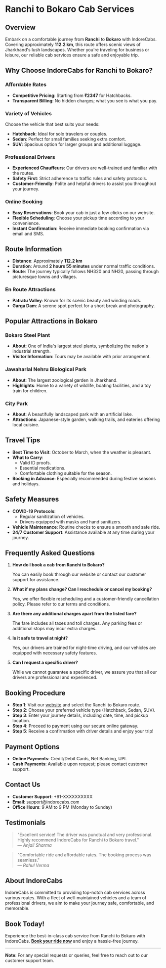 # Ranchi to Bokaro Cab Services

## Overview

Embark on a comfortable journey from **Ranchi** to **Bokaro** with IndoreCabs. Covering approximately **112.2 km**, this route offers scenic views of Jharkhand's lush landscapes. Whether you're traveling for business or leisure, our reliable cab services ensure a safe and enjoyable trip.

## Why Choose IndoreCabs for Ranchi to Bokaro?

### Affordable Rates

- **Competitive Pricing**: Starting from **₹2347** for Hatchbacks.
- **Transparent Billing**: No hidden charges; what you see is what you pay.

### Variety of Vehicles

Choose the vehicle that best suits your needs:

- **Hatchback**: Ideal for solo travelers or couples.
- **Sedan**: Perfect for small families seeking extra comfort.
- **SUV**: Spacious option for larger groups and additional luggage.

### Professional Drivers

- **Experienced Chauffeurs**: Our drivers are well-trained and familiar with the routes.
- **Safety First**: Strict adherence to traffic rules and safety protocols.
- **Customer-Friendly**: Polite and helpful drivers to assist you throughout your journey.

### Online Booking

- **Easy Reservations**: Book your cab in just a few clicks on our website.
- **Flexible Scheduling**: Choose your pickup time according to your convenience.
- **Instant Confirmation**: Receive immediate booking confirmation via email and SMS.

## Route Information

- **Distance**: Approximately **112.2 km**
- **Duration**: Around **2 hours 55 minutes** under normal traffic conditions.
- **Route**: The journey typically follows NH320 and NH20, passing through picturesque towns and villages.

### En Route Attractions

- **Patratu Valley**: Known for its scenic beauty and winding roads.
- **Garga Dam**: A serene spot perfect for a short break and photography.

## Popular Attractions in Bokaro

### Bokaro Steel Plant

- **About**: One of India's largest steel plants, symbolizing the nation's industrial strength.
- **Visitor Information**: Tours may be available with prior arrangement.

### Jawaharlal Nehru Biological Park

- **About**: The largest zoological garden in Jharkhand.
- **Highlights**: Home to a variety of wildlife, boating facilities, and a toy train for children.

### City Park

- **About**: A beautifully landscaped park with an artificial lake.
- **Attractions**: Japanese-style garden, walking trails, and eateries offering local cuisine.

## Travel Tips

- **Best Time to Visit**: October to March, when the weather is pleasant.
- **What to Carry**:
  - Valid ID proofs.
  - Essential medications.
  - Comfortable clothing suitable for the season.
- **Booking in Advance**: Especially recommended during festive seasons and holidays.

## Safety Measures

- **COVID-19 Protocols**:
  - Regular sanitization of vehicles.
  - Drivers equipped with masks and hand sanitizers.
- **Vehicle Maintenance**: Routine checks to ensure a smooth and safe ride.
- **24/7 Customer Support**: Assistance available at any time during your journey.

## Frequently Asked Questions

1. **How do I book a cab from Ranchi to Bokaro?**

   You can easily book through our website or contact our customer support for assistance.

2. **What if my plans change? Can I reschedule or cancel my booking?**

   Yes, we offer flexible rescheduling and a customer-friendly cancellation policy. Please refer to our terms and conditions.

3. **Are there any additional charges apart from the listed fare?**

   The fare includes all taxes and toll charges. Any parking fees or additional stops may incur extra charges.

4. **Is it safe to travel at night?**

   Yes, our drivers are trained for night-time driving, and our vehicles are equipped with necessary safety features.

5. **Can I request a specific driver?**

   While we cannot guarantee a specific driver, we assure you that all our drivers are professional and experienced.

## Booking Procedure

- **Step 1**: Visit our [website](https://www.indorecabs.com) and select the Ranchi to Bokaro route.
- **Step 2**: Choose your preferred vehicle type (Hatchback, Sedan, SUV).
- **Step 3**: Enter your journey details, including date, time, and pickup location.
- **Step 4**: Proceed to payment using our secure online gateway.
- **Step 5**: Receive a confirmation with driver details and enjoy your trip!

## Payment Options

- **Online Payments**: Credit/Debit Cards, Net Banking, UPI.
- **Cash Payments**: Available upon request; please contact customer support.

## Contact Us

- **Customer Support**: +91-XXXXXXXXXX
- **Email**: [support@indorecabs.com](mailto:support@indorecabs.com)
- **Office Hours**: 9 AM to 9 PM (Monday to Sunday)

## Testimonials

> "Excellent service! The driver was punctual and very professional. Highly recommend IndoreCabs for Ranchi to Bokaro travel."  
> — *Anjali Sharma*

> "Comfortable ride and affordable rates. The booking process was seamless."  
> — *Rahul Verma*

## About IndoreCabs

IndoreCabs is committed to providing top-notch cab services across various routes. With a fleet of well-maintained vehicles and a team of professional drivers, we aim to make your journey safe, comfortable, and memorable.

## Book Today!

Experience the best-in-class cab service from Ranchi to Bokaro with IndoreCabs. **[Book your ride now](https://www.indorecabs.com/booking)** and enjoy a hassle-free journey.

---

**Note**: For any special requests or queries, feel free to reach out to our customer support team.

